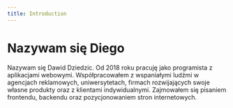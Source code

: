 ```yaml
---
title: Introduction
---
```


# Nazywam się Diego
Nazywam się Dawid Dziedzic. Od 2018 roku pracuję jako programista z aplikacjami webowymi. Współpracowałem z wspaniałymi ludźmi w agencjach reklamowych, uniwersytetach, firmach rozwijających swoje własne produkty oraz z klientami indywidualnymi. Zajmowałem się pisaniem frontendu, backendu oraz pozycjonowaniem stron internetowych.
